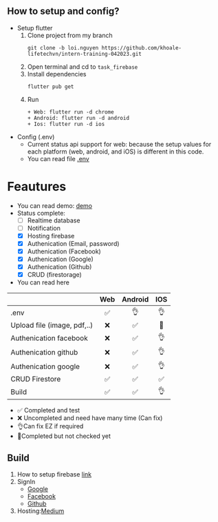 ## How to setup and config?
- Setup flutter
    1. Clone project from my branch
        ```
        git clone -b loi.nguyen https://github.com/khoale-lifetechvn/intern-training-042023.git
        ```
    2. Open terminal and cd to `task_firebase`
    3. Install dependencies
        ```
        flutter pub get
        ```
    4. Run
        ```
        + Web: flutter run -d chrome
        + Android: flutter run -d android
        + Ios: flutter run -d ios
        ```
- Config (.env)
    - Current status api support for web: because the setup values for each platform (web, android, and iOS) is different in this code.
    - You can read file [.env](https://github.com/khoale-lifetechvn/intern-training-042023/blob/loi.nguyen/loi.nguyen/task_firebase/.env)
# Feautures
- You can read demo: [demo](https://firestore-root.web.app/#/)
- Status complete:
    - [ ] Realtime database
    - [ ] Notification 
    - [x] Hosting firebase
    - [x] Authenication (Email, password)
    - [x] Authenication (Facebook)
    - [x] Authenication (Google)
    - [x] Authenication (Github)
    - [x] CRUD (firestorage)
- You can read here

|                             | Web  | Android | IOS  |
| --------------------------- | :--: | :-----: | :--: |
| .env                        |  ✅   |    👌    |  👌   |
| Upload file (image, pdf,..) |  ❌   |    ✅    |  🤣   |
| Authenication facebook      |  ❌   |    ✅    |  👌   |
| Authenication github        |  ❌   |    ✅    |  👌   |
| Authenication google        |  ❌   |    ✅    |  👌   |
| CRUD Firestore              |  ✅   |    ✅    |  ✅   |
| Build                       |  ✅   |    ✅    |  👌   |

- ✅ Completed and test
- ❌ Uncompleted and need have many time (Can fix)
- 👌Can fix EZ if required
- 🤣Completed but not checked yet



## Build
1. How to setup firebase [link](https://github.com/loinguyen-lifetechvn/Task_Firebase/issues/1)
2. SignIn
    - [Google](https://github.com/loinguyen-lifetechvn/Task_Firebase/issues/2)
    - [Facebook](https://github.com/loinguyen-lifetechvn/Task_Firebase/issues/3)
    - [Github](https://github.com/loinguyen-lifetechvn/Task_Firebase/issues/4)
3. Hosting:[Medium](https://levelup.gitconnected.com/how-to-host-your-flutter-web-app-with-firebase-hosting-67d3e4657002) 
